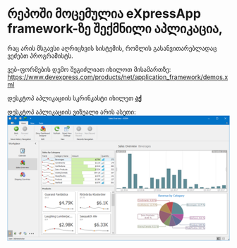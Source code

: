 # რეპოში მოცემულია eXpressApp framework-ზე შექმნილი აპლიკაცია, 
რაც არის მსგავსი აღრიცხვის სისტემის, რომლის გასანვითარებლადაც ვეძებთ პროგრამისტს.

ვებ-ფორმების დემო შეგიძლიათ იხილოთ მისამართზე: https://www.devexpress.com/products/net/application_framework/demos.xml

დესკტოპ აპლიკაციის სკრინკასტი იხილეთ <b><a href="https://www.devexpress.com/Products/NET/Application_Framework/i/screencasts/WinDemo.swf">აქ</a></b>

დესკტოპ აპლიკაციის ვიზუალი არის ასეთი:
![alt tag](desktop-full-16.2.png)
